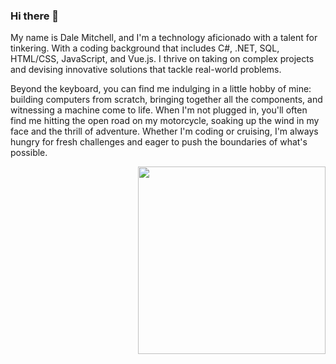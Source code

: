 ### Hi there 👋

My name is Dale Mitchell, and I'm a technology aficionado with a talent for tinkering. With a coding background that includes C#, .NET, SQL, HTML/CSS, JavaScript, and Vue.js. I thrive on taking on complex projects and devising innovative solutions that tackle real-world problems. 

Beyond the keyboard, you can find me indulging in a little hobby of mine: building computers from scratch, bringing together all the components, and witnessing a machine come to life. When I'm not plugged in, you'll often find me hitting the open road on my motorcycle, soaking up the wind in my face and the thrill of adventure. Whether I'm coding or cruising, I'm always hungry for fresh challenges and eager to push the boundaries of what's possible.

<a><img style="float: right; padding-left: 10px;" src="https://user-images.githubusercontent.com/99216995/234339789-3fa70c80-17c8-4449-83b0-3ad898510cf5.jpeg" width="300"/></a>

